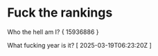 # Fuck the rankings

Who the hell am I?
{ 15936886 }

What fucking year is it?
[ 2025-03-19T06:23:20Z ]

